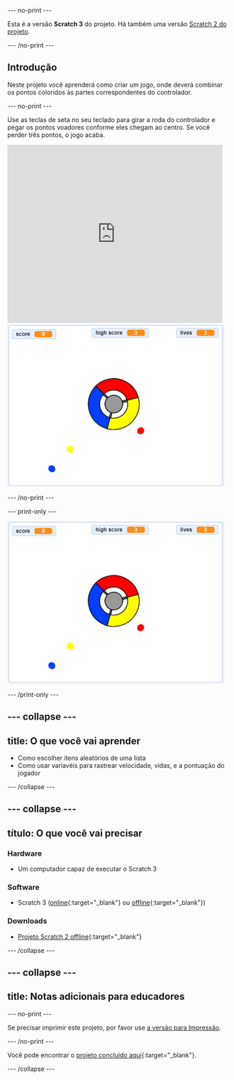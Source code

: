 \--- no-print \---

Esta é a versão **Scratch 3** do projeto. Há também uma versão [Scratch 2 do projeto](https://projects.raspberrypi.org/en/projects/catch-the-dots-scratch2).

\--- /no-print \---

## Introdução

Neste projeto você aprenderá como criar um jogo, onde deverá combinar os pontos coloridos às partes correspondentes do controlador.

\--- no-print \---

Use as teclas de seta no seu teclado para girar a roda do controlador e pegar os pontos voadores conforme eles chegam ao centro. Se você perder três pontos, o jogo acaba.

<div class="scratch-preview">
  <iframe allowtransparency="true" width="485" height="402" src="https://scratch.mit.edu/projects/embed/252923761/?autostart=false" frameborder="0" scrolling="no"></iframe>
  <img src="images/dots-final.png">
</div>

\--- /no-print \---

\--- print-only \---

![Captura de tela de bolinhas](images/dots-final.png)

\--- /print-only \---

## \--- collapse \---

## title: O que você vai aprender

+ Como escolher itens aleatórios de uma lista
+ Como usar variavéis para rastrear velocidade, vidas, e a pontuaçāo do jogador

\--- /collapse \---

## \--- collapse \---

## título: O que você vai precisar

### Hardware

+ Um computador capaz de executar o Scratch 3

### Software

+ Scratch 3 ([online](http://rpf.io/scratchon){:target="_blank"} ou [offline](http://rpf.io/scratchoff){:target="_blank"})

### Downloads

+ [Projeto Scratch 2 offline](http://rpf.io/p/en/catch-the-dots-go){:target="_blank"}

\--- /collapse \---

## \--- collapse \---

## title: Notas adicionais para educadores

\--- no-print \---

Se precisar imprimir este projeto, por favor use [a versão para Impressão](https://projects.raspberrypi.org/en/projects/catch-the-dots/print).

\--- /no-print \---

Você pode encontrar o [projeto concluído aqui](http://rpf.io/p/en/catch-the-dots-get){:target="_blank"}.

\--- /collapse \---